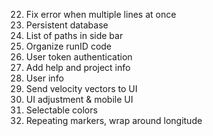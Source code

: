 22. Fix error when multiple lines at once
4. Persistent database
5. List of paths in side bar
23. Organize runID code
8. User token authentication
20. Add help and project info
13. User info
17. Send velocity vectors to UI
14. UI adjustment & mobile UI
12. Selectable colors
9. Repeating markers, wrap around longitude